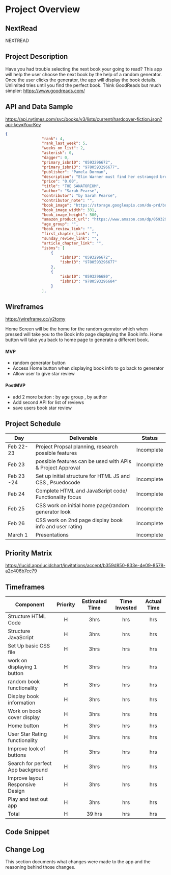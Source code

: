 # Project Overview

## NextRead

NEXTREAD

## Project Description

Have you had trouble selecting the next book your going to read? This app will help the user choose the next book by the help of a random generator. Once the user clicks the generator, the app will display the book details. Unlimited tries until you find the perfect book. Think GoodReads but much simpler: https://www.goodreads.com/

## API and Data Sample
https://api.nytimes.com/svc/books/v3/lists/current/hardcover-fiction.json?api-key=YourKey

```json
{
                "rank": 4,
                "rank_last_week": 5,
                "weeks_on_list": 2,
                "asterisk": 0,
                "dagger": 0,
                "primary_isbn10": "0593296672",
                "primary_isbn13": "9780593296677",
                "publisher": "Pamela Dorman",
                "description": "Elin Warner must find her estranged brother’s fiancée, who goes missing as a storm approaches a hotel that was once a sanatorium in the Swiss Alps.",
                "price": "0.00",
                "title": "THE SANATORIUM",
                "author": "Sarah Pearse",
                "contributor": "by Sarah Pearse",
                "contributor_note": "",
                "book_image": "https://storage.googleapis.com/du-prd/books/images/9780593296677.jpg",
                "book_image_width": 331,
                "book_image_height": 500,
                "amazon_product_url": "https://www.amazon.com/dp/0593296672?tag=NYTBSREV-20&tag=NYTBSREV-20",
                "age_group": "",
                "book_review_link": "",
                "first_chapter_link": "",
                "sunday_review_link": "",
                "article_chapter_link": "",
                "isbns": [
                    {
                        "isbn10": "0593296672",
                        "isbn13": "9780593296677"
                    },
                    {
                        "isbn10": "0593296680",
                        "isbn13": "9780593296684"
                    }
                ],
```

## Wireframes

https://wireframe.cc/y2tomy

Home Screen will be the home for the random genrator which when pressed will take you to the Book info page displaying the Book info. Home button will take you back to home page to generate a different book.

#### MVP 

- random generator button 
- Access Home button when displaying book info to go back to generator
- Allow user to give star review 

#### PostMVP  
- add 2 more button : by age group , by author
- Add second API for list of reviews
- save users book star review

## Project Schedule

|  Day | Deliverable | Status
|---|---| ---|
|Feb 22-23| Project Propsal planning, research possible features | Incomplete
|Feb 23| possible features can be used with APIs & Project Approval | Incomplete
|Feb 23 -24| Set up initial structure for HTML JS and CSS , Psuedocode | Incomplete
|Feb 24| Complete HTML and JavaScript code/ Functionality focus | Incomplete
|Feb 25| CSS work on initial home page(random generator look | Incomplete
|Feb 26| CSS work on 2nd page display book info and user rating | Incomplete
|March 1| Presentations | Incomplete

## Priority Matrix
https://lucid.app/lucidchart/invitations/accept/b359d850-833e-4e09-8578-a2c406b7cc79

## Timeframes

| Component | Priority | Estimated Time | Time Invested | Actual Time |
| --- | :---: |  :---: | :---: | :---: |
| Structure HTML Code | H | 3hrs| hrs | hrs |
| Structure JavaScript| H | 3hrs| hrs | hrs |
| Set Up basic CSS file | H | 3hrs| hrs | hrs |
| work on displaying 1 button | H | 3hrs| hrs | hrs |
| random book functionality | H | 3hrs| hrs | hrs |
| Display book information | H | 3hrs| hrs | hrs |
| Work on book cover display | H | 3hrs| hrs | hrs |
| Home button | H | 3hrs|  hrs | hrs |
| User Star Rating functionality | H | 3hrs| hrs | hrs |
| Improve look of buttons | H | 3hrs| hrs | hrs |
| Search for perfect App background| H | 3hrs| hrs | hrs |
| Improve layout Responsive Design | H | 3hrs| hrs | hrs|
| Play and test out app | H | 3hrs| hrs | hrs |
| Total | H | 39 hrs| hrs | hrs |

## Code Snippet



## Change Log
 This section documents what changes were made to the app and the reasoning behind those changes.  
